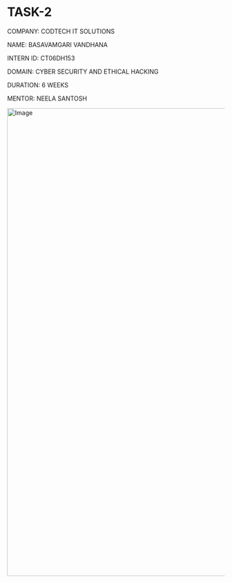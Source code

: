# TASK-2
COMPANY: CODTECH IT SOLUTIONS

NAME: BASAVAMGARI VANDHANA

INTERN ID: CT06DH153

DOMAIN: CYBER SECURITY AND ETHICAL HACKING

DURATION: 6 WEEKS

MENTOR: NEELA SANTOSH












<img width="1920" height="1080" alt="Image" src="https://github.com/user-attachments/assets/42996bd3-db82-4ad1-b829-972603c50f4c" />




